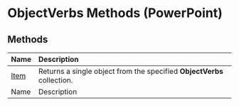 
# ObjectVerbs Methods (PowerPoint)

## Methods



|**Name**|**Description**|
|:-----|:-----|
| [Item](f22425fd-b043-19e2-05e3-0fc061418d57.md)|Returns a single object from the specified  **ObjectVerbs** collection.|
|Name|Description|
